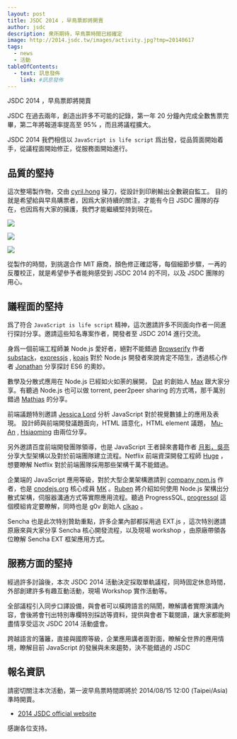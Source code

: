 ```yaml
---
layout: post
title: JSDC 2014 ，早鳥票即將開賣
author: jsdc
description: 衆所期待，早鳥票時間已經確定
image: http://2014.jsdc.tw/images/activity.jpg?tmp=20140617
tags:
  - news
  - 活動
tableOfContents:
  - text: 訊息發佈
    link: #訊息發佈
---
```


JSDC 2014 ，早鳥票即將開賣

JSDC 在過去兩年，創造出許多不可能的記錄，第一年 20 分鐘內完成全數售票完畢，第二年將報道率提高至 95% ，而且將議程擴大。

JSDC 2014 我們相信以 `JavaScript is life script` 爲出發，從品質面開始着手，從議程面開始修正，從服務面開始進行。

## 品質的堅持

這次整場製作物，交由 [cyril.hong](https://www.facebook.com/cyril.hong) 操刀，從設計到印刷輸出全數親自監工。 目的就是希望給與早鳥購票者，因爲大家持續的關注，才能有今日 JSDC 團隊的存在，也因爲有大家的擁護，我們才能繼續堅持到現在。

![](http://blog.jsdc.tw/build/jsdc/src/images/jsdcbox.jpg)

![](http://blog.jsdc.tw/build/jsdc/src/images/jsdcnotebook.jpg)

![](http://blog.jsdc.tw/build/jsdc/src/images/jsdctshirt.jpg)

從製作的時間，到挑選合作 MIT 廠商，顏色修正確認等，每個細節步驟，一再的反覆校正，就是希望參予者能夠感受到 JSDC 2014 的不同，以及 JSDC 團隊的用心。

## 議程面的堅持

爲了符合 `JavaScript is life script` 精神，這次邀請許多不同面向作者一同進行探討分享。邀請這些知名專案作者，開發者至 JSDC 2014 進行交流。

身爲一個前端工程師兼 Node.js 愛好者，絕對不能錯過 [Browserify](http://browserify.org/) 作者 [substack](https://github.com/substack/)，[expressjs](http://expressjs.com/) , [koajs](http://koajs.com/) 對於 Node.js 開發者來說肯定不陌生，透過核心作者 [Jonathan](https://github.com/jonathanong) 分享探討 ES6 的奧妙。

數學及分散式應用在 Node.js 已經如火如荼的展開， [Dat](http://dat-data.com/)  的創始人 [Max](https://github.com/maxogden) 跟大家分享。有聽過 Node.js 也可以做 torrent, peer2peer sharing 的方式嗎，那千萬別錯過 [Mathias](https://github.com/mafintosh) 的分享。

前端議題特別邀請 [Jessica Lord](https://github.com/jlord) 分析 JavaScript 對於視覺數據上的應用及表現。 設計師與前端開發議題面向，HTML 語意化，HTML element 議題， [Mu-An](https://github.com/muan) , [Hsiaoming](https://github.com/lepture) 由兩位分享。

另外邀請百度前端開發團隊領導，也是 JavaScript 王者歸來書籍作者 [月影，吳亮](https://github.com/akira-cn) 分享大型架構以及對於前端團隊建立流程。Netflix 前端資深開發工程師 [Huge](https://github.com/huang47) ，想要瞭解 Netflix 對於前端團隊採用那些架構千萬不能錯過。

企業端的 JavaScript 應用等級，對於大型企業架構邀請到 [company npm.js](http://cnpmjs.org/) 作者，也是 [cnodejs.org](cnodejs.org) 核心成員 [MK](https://github.com/fengmk2) 。[Ruben](https://github.com/soggie) 將介紹如何使用 Node.js 架構出分散式架構，伺服器溝通方式等實際應用流程。聽過 ProgressSQL, [progressql](https://github.com/pgrest/pgrest) 這個模組肯定要瞭解，同時也是 g0v 創始人 [clkao](https://github.com/clkao) 。

Sencha 也是此次特別贊助重點，許多企業內部都採用過 EXT.js ，這次特別邀請原廠來與大家分享 Sencha 核心開發流程，以及現場 workshop ，由原廠帶領各位瞭解 Sencha EXT 框架應用方式。

## 服務方面的堅持

經過許多討論後，本次 JSDC 2014 活動決定採取單軌議程，同時固定休息時間，外部創建許多有趣互動活動，現場 Workshop 實作活動等。

全部議程引入同步口譯設備，與會者可以橫跨語言的隔閡，瞭解講者實際演講內容，會後將會刊出特別專欄特別採訪等資料，提供與會者下載閱讀，讓大家都能夠盡情享受這次 JSDC 2014 活動盛會。

跨越語言的藩籬，直接與國際等級，企業應用講者面對面，瞭解全世界的應用情境，瞭解目前 JavaScript 的發展與未來趨勢，決不能錯過的 JSDC

## 報名資訊

請密切關注本次活動，第一波早鳥票時間即將於 2014/08/15 12:00 (Taipei/Asia) 準時開賣。

 * [2014 JSDC official website](http://2014.jsdc.tw/)

感謝各位支持。
